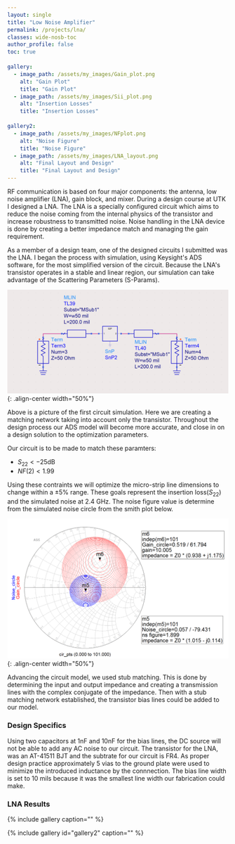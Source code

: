 ```yaml
---
layout: single
title: "Low Noise Amplifier"
permalink: /projects/lna/
classes: wide-nosb-toc
author_profile: false
toc: true

gallery:
  - image_path: /assets/my_images/Gain_plot.png
    alt: "Gain Plot"
    title: "Gain Plot"
  - image_path: /assets/my_images/Sii_plot.png
    alt: "Insertion Losses"
    title: "Insertion Losses"

gallery2:
  - image_path: /assets/my_images/NFplot.png
    alt: "Noise Figure"
    title: "Noise Figure"
  - image_path: /assets/my_images/LNA_layout.png
    alt: "Final Layout and Design"
    title: "Final Layout and Design"
---
```


RF communication is based on four major components: the antenna, low noise amplifier (LNA), gain block, and mixer. During a design course at UTK I designed a LNA. The LNA is a specially configured circuit which aims to reduce the noise coming from the internal physics of the transistor and increase robustness to transmitted noise. Noise handling in the LNA device is done by creating a better impedance match and managing the gain requirement.

As a member of a design team, one of the designed circuits I submitted was the LNA. I began the process with simulation, using Keysight's ADS software, for the most simplified version of the circuit. Because the LNA's transistor operates in a stable and linear region, our simulation can take advantage of the Scattering Parameters (S-Params).

![init LNA](/assets/my_images/BaseLNA.png){: .align-center width="50%"}

Above is a picture of the first circuit simulation. Here we are creating a matching network taking into account only the transistor. Throughout the design process our ADS model will become more accurate, and close in on a design solution to the optimization parameters.

Our circuit is to be made to match these paramters:

* $S_{22} < -25$dB
* $NF(2) < 1.99$

Using these contraints we will optimize the micro-strip line dimensions to change within a $\pm5\%$ range. These goals represent the insertion loss($S_{22}$) and the simulated noise at 2.4 GHz. The noise figure value is determine from the simulated noise circle from the smith plot below.

![Noise and Gain Circles Plot](/assets/my_images/CIRplot.png){: .align-center width="50%"}

Advancing the circuit model, we used stub matching. This is done by determining the input and output impedance and creating a transmission lines with the complex conjugate of the impedance. Then with a stub matching network established, the transistor bias lines could be added to our model. 

### Design Specifics

Using two capacitors at 1nF and 10nF for the bias lines, the DC source will not be able to add any AC noise to our circuit. The transistor for the LNA, was an AT-41511 BJT and the subtrate for our circuit is FR4. As proper design practice approximately 5 vias to the ground plate were used to minimize the introduced inductance by the connnection. The bias line width is set to 10 mils because it was the smallest line width our fabrication could make.

### LNA Results

{% include gallery caption="" %}

{% include gallery id="gallery2" caption="" %}